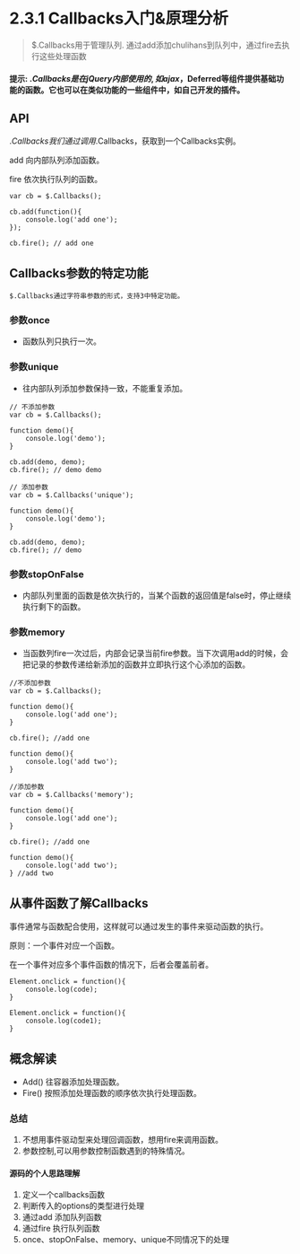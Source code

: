 # 2.3.1 Callbacks入门&原理分析

> $.Callbacks用于管理队列. 通过add添加chulihans到队列中，通过fire去执行这些处理函数

#### 提示: $.Callbacks是在jQuery内部使用的,如ajax，$Deferred等组件提供基础功能的函数。它也可以在类似功能的一些组件中，如自己开发的插件。

## API

$.Callbacks  
我们通过调用$.Callbacks，获取到一个Callbacks实例。

add 向内部队列添加函数。

fire 依次执行队列的函数。

```
var cb = $.Callbacks();

cb.add(function(){
    console.log('add one');
});

cb.fire(); // add one
```

## Callbacks参数的特定功能

```
$.Callbacks通过字符串参数的形式，支持3中特定功能。
```

### 参数once

+ 函数队列只执行一次。

### 参数unique

+ 往内部队列添加参数保持一致，不能重复添加。

```
// 不添加参数
var cb = $.Callbacks();

function demo(){
    console.log('demo');
}

cb.add(demo, demo);
cb.fire(); // demo demo
```

```
// 添加参数
var cb = $.Callbacks('unique');

function demo(){
    console.log('demo');
}

cb.add(demo, demo);
cb.fire(); // demo
```

### 参数stopOnFalse

+ 内部队列里面的函数是依次执行的，当某个函数的返回值是false时，停止继续执行剩下的函数。

### 参数memory

+ 当函数列fire一次过后，内部会记录当前fire参数。当下次调用add的时候，会把记录的参数传递给新添加的函数并立即执行这个心添加的函数。

```
//不添加参数
var cb = $.Callbacks();

function demo(){
    console.log('add one');
}

cb.fire(); //add one

function demo(){
    console.log('add two');
}
```

```
//添加参数
var cb = $.Callbacks('memory');

function demo(){
    console.log('add one');
}

cb.fire(); //add one

function demo(){
    console.log('add two');
} //add two
```

## 从事件函数了解Callbacks

事件通常与函数配合使用，这样就可以通过发生的事件来驱动函数的执行。

原则：一个事件对应一个函数。

在一个事件对应多个事件函数的情况下，后者会覆盖前者。

```
Element.onclick = function(){
    console.log(code);
}

Element.onclick = function(){
    console.log(code1);
}
```

## 概念解读

+ Add() 往容器添加处理函数。
+ Fire() 按照添加处理函数的顺序依次执行处理函数。

### 总结

1. 不想用事件驱动型来处理回调函数，想用fire来调用函数。
2. 参数控制,可以用参数控制函数遇到的特殊情况。


#### 源码的个人思路理解

1. 定义一个callbacks函数
2. 判断传入的options的类型进行处理
3. 通过add 添加队列函数
4. 通过fire 执行队列函数
5. once、stopOnFalse、memory、unique不同情况下的处理


